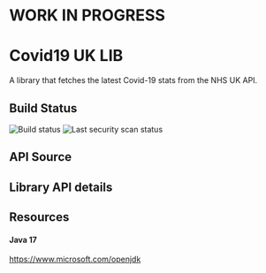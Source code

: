# WORK IN PROGRESS
# Covid19 UK LIB
A library that fetches the latest Covid-19 stats from the NHS UK API.

## Build Status 
![Build status](https://github.com/Lmnoppy/covid19-uk-lib/tree/main/.github/workflows/maven-publish.yml/badge.svg?branch=main)
![Last security scan status](https://github.com/Lmnoppy/covid19-uk-lib/tree/main/.github/workflows/codeql-analysis.yml/badge.svg?branch=main)

## API Source


## Library API details

## Resources 
#### Java 17 
https://www.microsoft.com/openjdk 
